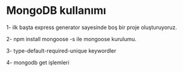 # MongoDB kullanımı

1- ilk başta express generator sayesinde boş bir proje oluşturuyoruz.

2- npm install mongoose -s ile mongoose kurulumu.

3- type-default-required-unique keywordler

4- mongodb get işlemleri